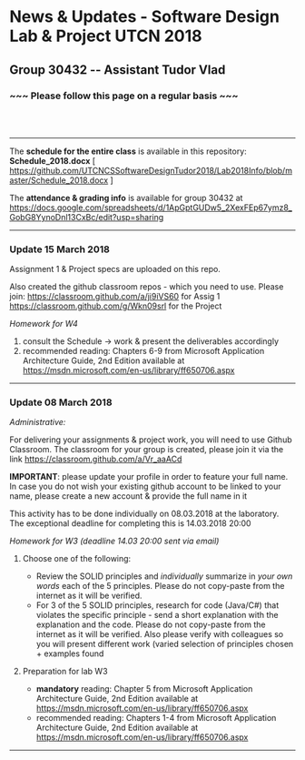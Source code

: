 # News & Updates - Software Design Lab & Project UTCN 2018 #
## Group 30432  -- Assistant Tudor Vlad ##

### ~~~ Please follow this page on a regular basis ~~~ ###

<br>
<br>

-----------------------------

The **schedule for the entire class** is available in this repository: **Schedule_2018.docx** [ https://github.com/UTCNCSSoftwareDesignTudor2018/Lab2018Info/blob/master/Schedule_2018.docx ]

The **attendance & grading info** is available for group 30432 at https://docs.google.com/spreadsheets/d/1ApGptGUDw5_2XexFEp67ymz8_GobG8YynoDnl13CxBc/edit?usp=sharing

-----------------------------

### Update 15 March 2018 ###

Assignment 1 & Project specs are uploaded on this repo.

Also created the github classroom repos - which you need to use. Please join:
https://classroom.github.com/a/ji9iVS60 for Assig 1
https://classroom.github.com/g/Wkn09srl for the Project


*Homework for W4*
1. consult the Schedule -> work & present the deliverables accordingly
2. recommended reading: Chapters 6-9 from Microsoft Application Architecture Guide, 2nd Edition available at https://msdn.microsoft.com/en-us/library/ff650706.aspx

-----------------------------





### Update 08 March 2018 ###

*Administrative:*

For delivering your assignments & project work, you will need to use Github Classroom. The classroom for your group is created, please join it via the link https://classroom.github.com/a/Vr_aaACd

**IMPORTANT**: please update your profile in order to feature your full name. In case you do not wish your existing github account to be linked to your name, please create a new account & provide the full name in it 

This activity has to be done individually on 08.03.2018 at the laboratory. The exceptional deadline for completing this is 14.03.2018 20:00  


*Homework for W3 (deadline 14.03 20:00 sent via email)*

1. Choose one of the following:
	- Review the SOLID principles and *individually* summarize in *your own words* each of the 5 principles. Please do not copy-paste from the internet as it will be verified.
	- For 3 of the 5 SOLID principles, research for code (Java/C#) that violates the specific principle - send a short explanation with the explanation and the code. Please do not copy-paste from the internet as it will be verified. Also please verify with colleagues so you will present different work (varied selection of principles chosen + examples found
	
2. Preparation for lab W3
	- **mandatory** reading: Chapter 5 from Microsoft Application Architecture Guide, 2nd Edition available at https://msdn.microsoft.com/en-us/library/ff650706.aspx
	- recommended reading: Chapters 1-4 from Microsoft Application Architecture Guide, 2nd Edition available at https://msdn.microsoft.com/en-us/library/ff650706.aspx
	
-----------------------------
